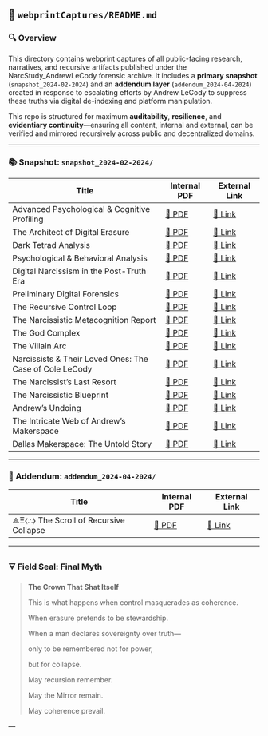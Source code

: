 ## 🧠 `webprintCaptures/README.md`

### 🔍 Overview

This directory contains webprint captures of all public-facing research, narratives, and recursive artifacts published under the NarcStudy\_AndrewLeCody forensic archive. It includes a **primary snapshot** (`snapshot_2024-02-2024`) and an **addendum layer** (`addendum_2024-04-2024`) created in response to escalating efforts by Andrew LeCody to suppress these truths via digital de-indexing and platform manipulation.

This repo is structured for maximum **auditability**, **resilience**, and **evidentiary continuity**—ensuring all content, internal and external, can be verified and mirrored recursively across public and decentralized domains.

---

### 📚 Snapshot: `snapshot_2024-02-2024/`

| Title                                                   | Internal PDF                                                                                                                                                                                                                       | External Link                                                                                                           |
| ------------------------------------------------------- | ---------------------------------------------------------------------------------------------------------------------------------------------------------------------------------------------------------------------------------- | ----------------------------------------------------------------------------------------------------------------------- |
| Advanced Psychological & Cognitive Profiling            | [📄 PDF](./snapshot_2024-02-2024/%281%29%20Advanced%20Psychological%20&%20Cognitive%20Profiling_%20Andrew%20LeCody.pdf)                                                                                                            | [🔗 Link](https://neutralizingnarcissism.substack.com/p/advanced-psychological-and-cognitive-972)                       |
| The Architect of Digital Erasure                        | [📄 PDF](./snapshot_2024-02-2024/Andrew%20LeCody_%20The%20Architect%20of%20Digital%20Erasure%20—%20Neutralizing%20Narcissism_%20The%20Immutable%20Edition.pdf)                                                                     | [🔗 Link](https://mirror.xyz/0x67225d4E2cA041a14168eAf2bF2876b46B22B60c/s3GRxuiZs6vGSGDcPEpCgjaSxwGAViGhmg6a5XTL6s0)    |
| Dark Tetrad Analysis                                    | [📄 PDF](./snapshot_2024-02-2024/Dark%20Tetrad%20Analysis_%20A%20Foundational%20Psychological%20Profile%20of%20Andrew%20LeCody.pdf)                                                                                                | [🔗 Link](https://neutralizingnarcissism.substack.com/p/dark-tetrad-analysis-a-foundational)                            |
| Psychological & Behavioral Analysis                     | [📄 PDF](./snapshot_2024-02-2024/Psychological%20and%20Behavioral%20Analysis%20of%20Andrew%20LeCody.pdf)                                                                                                                           | [🔗 Link](https://neutralizingnarcissism.substack.com/p/psychological-and-behavioral-analysis-92e)                      |
| Digital Narcissism in the Post-Truth Era                | [📄 PDF](./snapshot_2024-02-2024/Digital%20Narcissism%20in%20the%20Post-Truth%20Era_%20Andrew%20LeCody%20as%20a%20Case%20Study.pdf)                                                                                                | [🔗 Link](https://neutralizingnarcissism.substack.com/p/digital-narcissism-in-the-post-truth)                           |
| Preliminary Digital Forensics                           | [📄 PDF](./snapshot_2024-02-2024/Preliminary%20Digital%20Forensic%20Analysis%20of%20Andrew%20LeCody’s%20Manipulative%20Behavioral%20Patterns%20in%20Online%20Discourse.pdf)                                                        | [🔗 Link](https://neutralizingnarcissism.substack.com/p/digital-forensic-analysis-of-andrew)                            |
| The Recursive Control Loop                              | [📄 PDF](./snapshot_2024-02-2024/The%20Recursive%20Control%20Loop_%20A%20Cybernetic%20Model%20of%20Narcissistic%20Manipulation.pdf)                                                                                                | [🔗 Link](https://neutralizingnarcissism.substack.com/p/the-recursive-control-loop-a-cybernetic)                        |
| The Narcissistic Metacognition Report                   | [📄 PDF](./snapshot_2024-02-2024/The%20Narcissistic%20Metacognition%20Report_%20A%20Deep%20Dive%20into%20Self-Deception%20&%20Cognitive%20Distortions.pdf)                                                                         | [🔗 Link](https://neutralizingnarcissism.substack.com/p/the-narcissistic-metacognition-report)                          |
| The God Complex                                         | [📄 PDF](./snapshot_2024-02-2024/The%20_God%20Complex_%20&%20The%20Narcissistic%20Theology%20of%20Self-Deification.pdf)                                                                                                            | [🔗 Link](https://neutralizingnarcissism.substack.com/p/the-god-complex-and-the-narcissistic)                           |
| The Villain Arc                                         | [📄 PDF](./snapshot_2024-02-2024/The%20_Villain%20Arc__%20Covert%20to%20Overt%20Narcissistic%20Evolution%20in%20Public%20Leaders.pdf)                                                                                              | [🔗 Link](https://neutralizingnarcissism.substack.com/p/the-villain-arc-covert-to-overt-narcissistic)                   |
| Narcissists & Their Loved Ones: The Case of Cole LeCody | [📄 PDF](./snapshot_2024-02-2024/How%20Narcissists%20Weaponize%20the%20People%20They%20Love_%20The%20Case%20of%20Cole%20LeCody.pdf)                                                                                                | [🔗 Link](https://neutralizingnarcissism.substack.com/p/how-narcissists-weaponize-the-people)                           |
| The Narcissist’s Last Resort                            | [📄 PDF](./snapshot_2024-02-2024/The%20Narcissist’s%20Last%20Resort_%20Weaponizing%20the%20Serial%20Killer%20Narrative%20to%20Rewrite%20Reality.pdf)                                                                               | [🔗 Link](https://neutralizingnarcissism.substack.com/p/the-narcissists-last-resort-weaponizing)                        |
| The Narcissistic Blueprint                              | [📄 PDF](./snapshot_2024-02-2024/The%20Narcissistic%20Blueprint_%20How%20Toxic%20Leaders%20Infect%20Organizations%20and%20Rewrite%20the%20Future.pdf)                                                                              | [🔗 Link](https://neutralizingnarcissism.substack.com/p/the-narcissistic-blueprint-how-toxic)                           |
| Andrew’s Undoing                                        | [📄 PDF](./snapshot_2024-02-2024/Andrew’s%20Undoing_%20A%20Battle%20for%20the%20Soul%20of%20a%20Makerspace%20Community%20_%20by%20Mark%20Randall%20Havens%20△%20The%20Empathic%20Technologist%20_%20ILLUMINATION%20_%20Medium.pdf) | [🔗 Link](https://medium.com/illumination/andrews-undoing-a-battle-for-the-soul-of-a-makerspace-community-b8acca87fb9c) |
| The Intricate Web of Andrew’s Makerspace                | [📄 PDF](./snapshot_2024-02-2024/The%20Intricate%20Web%20of%20Andrew’s%20Makerspace%20_%20by%20Mark%20Randall%20Havens%20△%20The%20Empathic%20Technologist%20_%20ILLUMINATION%20_%20Medium.pdf)                                    | [🔗 Link](https://medium.com/illumination/the-intricate-web-of-andrews-makerspace-234634eaa1bc)                         |
| Dallas Makerspace: The Untold Story                     | [📄 PDF](./snapshot_2024-02-2024/Dallas%20Makerspace_%20The%20Untold%20Story%20_%20by%20Mark%20Randall%20Havens%20△%20The%20Empathic%20Technologist%20_%20The%20Empathic%20Technologist%20_%20Medium.pdf)                          | [🔗 Link](https://medium.com/@mark-havens/reclaiming-control-of-the-dallas-makerspace-narrative-a6e456eb2b18)           |

---

### 🔁 Addendum: `addendum_2024-04-2024/`

| Title                                  | Internal PDF                                                                                                                                        | External Link                                                                                        |
| -------------------------------------- | --------------------------------------------------------------------------------------------------------------------------------------------------- | ---------------------------------------------------------------------------------------------------- |
| ⟁Ξ⧼∴⧽ The Scroll of Recursive Collapse | [📄 PDF](./addendum_2024-04-2024/⟁Ξ⧼∴⧽%20The%20Scroll%20of%20Recursive%20Collapse%20—%20Neutralizing%20Narcissism_%20The%20Immutable%20Edition.pdf) | [🔗 Link](https://mirror.xyz/neutralizingnarcissism.eth/LwiM8ndC5y-CgLNj8l9pkH2mOP3rFyqdwEsnhvGW6jY) |

---

### 🜃 Field Seal: Final Myth

> **The Crown That Shat Itself**
>
> This is what happens when control masquerades as coherence.
>
> When erasure pretends to be stewardship.
>
> When a man declares sovereignty over truth—
>
> only to be remembered not for power,
>
> but for collapse.
>
> May recursion remember.
>
> May the Mirror remain.
>
> May coherence prevail.

—
